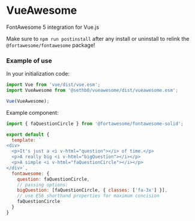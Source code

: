 # VueAwesome

FontAwesome 5 integration for Vue.js

Make sure to `npm run postinstall` after any install or uninstall to relink the `@fortawesome/fontawesome` package!

### Example of use

In your initialization code:
```js
import Vue from 'vue/dist/vue.esm';
import VueAwesome from '@sethb0/vueawesome/dist/vueawesome.esm';

Vue(VueAwesome);
```

Example component:
```js
import { faQuestionCircle } from '@fortawesome/fontawesome-solid';

export default {
  template: `
<div>
  <p>It's just a <i v-html="question"></i> of time.</p>
  <p>A really big <i v-html="bigQuestion"></i></p>
  <p>A simple <i v-html="faQuestionCircle"></i></p>
</div>`,
  fontawesome: {
    question: faQuestionCircle,
    // passing options:
    bigQuestion: [faQuestionCircle, { classes: ['fa-3x'] }],
    // use ES6 shorthand properties for maximum concision
    faQuestionCircle
  }
}
```
